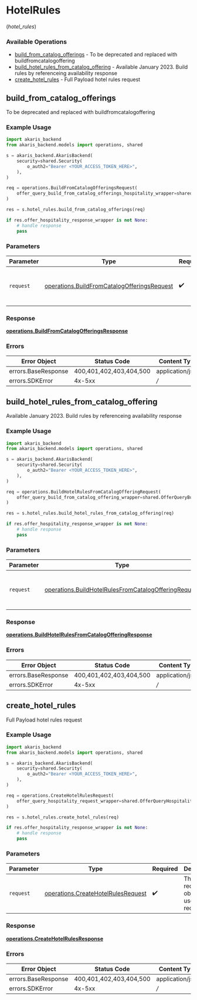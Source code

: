 # HotelRules
(*hotel_rules*)

### Available Operations

* [build_from_catalog_offerings](#build_from_catalog_offerings) - To be deprecated and replaced with buildfromcatalogoffering
* [build_hotel_rules_from_catalog_offering](#build_hotel_rules_from_catalog_offering) - Available January 2023. Build rules by referenceing availability response
* [create_hotel_rules](#create_hotel_rules) - Full Payload hotel rules request

## build_from_catalog_offerings

To be deprecated and replaced with buildfromcatalogoffering

### Example Usage

```python
import akaris_backend
from akaris_backend.models import operations, shared

s = akaris_backend.AkarisBackend(
    security=shared.Security(
        o_auth2="Bearer <YOUR_ACCESS_TOKEN_HERE>",
    ),
)

req = operations.BuildFromCatalogOfferingsRequest(
    offer_query_build_from_catalog_offerings_hospitality_wrapper=shared.OfferQueryBuildFromCatalogOfferingsHospitalityWrapper(),
)

res = s.hotel_rules.build_from_catalog_offerings(req)

if res.offer_hospitality_response_wrapper is not None:
    # handle response
    pass
```

### Parameters

| Parameter                                                                                                  | Type                                                                                                       | Required                                                                                                   | Description                                                                                                |
| ---------------------------------------------------------------------------------------------------------- | ---------------------------------------------------------------------------------------------------------- | ---------------------------------------------------------------------------------------------------------- | ---------------------------------------------------------------------------------------------------------- |
| `request`                                                                                                  | [operations.BuildFromCatalogOfferingsRequest](../../models/operations/buildfromcatalogofferingsrequest.md) | :heavy_check_mark:                                                                                         | The request object to use for the request.                                                                 |


### Response

**[operations.BuildFromCatalogOfferingsResponse](../../models/operations/buildfromcatalogofferingsresponse.md)**
### Errors

| Error Object            | Status Code             | Content Type            |
| ----------------------- | ----------------------- | ----------------------- |
| errors.BaseResponse     | 400,401,402,403,404,500 | application/json        |
| errors.SDKError         | 4x-5xx                  | */*                     |

## build_hotel_rules_from_catalog_offering

Available January 2023. Build rules by referenceing availability response

### Example Usage

```python
import akaris_backend
from akaris_backend.models import operations, shared

s = akaris_backend.AkarisBackend(
    security=shared.Security(
        o_auth2="Bearer <YOUR_ACCESS_TOKEN_HERE>",
    ),
)

req = operations.BuildHotelRulesFromCatalogOfferingRequest(
    offer_query_build_from_catalog_offering_wrapper=shared.OfferQueryBuildFromCatalogOfferingWrapper(),
)

res = s.hotel_rules.build_hotel_rules_from_catalog_offering(req)

if res.offer_hospitality_response_wrapper is not None:
    # handle response
    pass
```

### Parameters

| Parameter                                                                                                                    | Type                                                                                                                         | Required                                                                                                                     | Description                                                                                                                  |
| ---------------------------------------------------------------------------------------------------------------------------- | ---------------------------------------------------------------------------------------------------------------------------- | ---------------------------------------------------------------------------------------------------------------------------- | ---------------------------------------------------------------------------------------------------------------------------- |
| `request`                                                                                                                    | [operations.BuildHotelRulesFromCatalogOfferingRequest](../../models/operations/buildhotelrulesfromcatalogofferingrequest.md) | :heavy_check_mark:                                                                                                           | The request object to use for the request.                                                                                   |


### Response

**[operations.BuildHotelRulesFromCatalogOfferingResponse](../../models/operations/buildhotelrulesfromcatalogofferingresponse.md)**
### Errors

| Error Object            | Status Code             | Content Type            |
| ----------------------- | ----------------------- | ----------------------- |
| errors.BaseResponse     | 400,401,402,403,404,500 | application/json        |
| errors.SDKError         | 4x-5xx                  | */*                     |

## create_hotel_rules

Full Payload hotel rules request

### Example Usage

```python
import akaris_backend
from akaris_backend.models import operations, shared

s = akaris_backend.AkarisBackend(
    security=shared.Security(
        o_auth2="Bearer <YOUR_ACCESS_TOKEN_HERE>",
    ),
)

req = operations.CreateHotelRulesRequest(
    offer_query_hospitality_request_wrapper=shared.OfferQueryHospitalityRequestWrapper(),
)

res = s.hotel_rules.create_hotel_rules(req)

if res.offer_hospitality_response_wrapper is not None:
    # handle response
    pass
```

### Parameters

| Parameter                                                                                | Type                                                                                     | Required                                                                                 | Description                                                                              |
| ---------------------------------------------------------------------------------------- | ---------------------------------------------------------------------------------------- | ---------------------------------------------------------------------------------------- | ---------------------------------------------------------------------------------------- |
| `request`                                                                                | [operations.CreateHotelRulesRequest](../../models/operations/createhotelrulesrequest.md) | :heavy_check_mark:                                                                       | The request object to use for the request.                                               |


### Response

**[operations.CreateHotelRulesResponse](../../models/operations/createhotelrulesresponse.md)**
### Errors

| Error Object            | Status Code             | Content Type            |
| ----------------------- | ----------------------- | ----------------------- |
| errors.BaseResponse     | 400,401,402,403,404,500 | application/json        |
| errors.SDKError         | 4x-5xx                  | */*                     |
